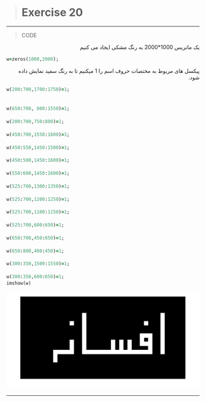 
> # Exercise 20
***
>CODE


 <div dir="rtl">
یک ماتریس 1000*2000 به رنگ مشکی ایجاد می کنیم
 </div>
 
```ruby
w=zeros(1000,2000);
```
 <div dir="rtl">
 
پیکسل های مربوط به مختصات حروف اسم را 1 میکنیم تا به رنگ سفید نمایش داده شود.
 </div>
 
 ```ruby
w(200:700,1700:1750)=1;


w(650:700, 800:1550)=1;

w(200:700,750:800)=1;
 
 w(450:700,1550:1600)=1;
 
 w(450:550,1450:1500)=1;
 
 w(450:500,1450:1600)=1;
 
 w(550:600,1450:1600)=1;
 
 w(525:700,1300:1350)=1;
 
 w(525:700,1200:1250)=1;
 
 w(525:700,1100:1150)=1;
 
 w(525:700,600:650)=1;
 
 w(650:700,450:650)=1;
 
 w(650:800,400:450)=1;
 
 w(300:350,1500:1550)=1;
 
 w(300:350,600:650)=1;
imshow(w)
```
![alt text](https://github.com/semnan-university-ai/image-processing-class/blob/main/excersiecs/afsaneh427726/20/afsane.jpg)
***


